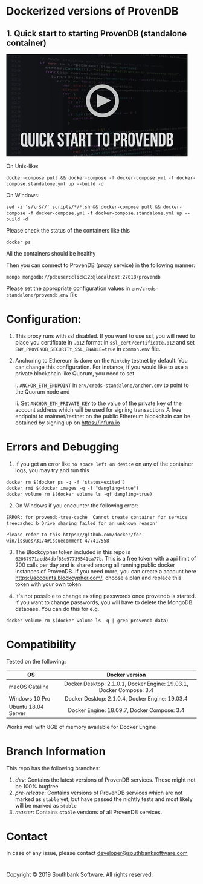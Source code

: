 # Dockerized versions of ProvenDB

## 1. Quick start to starting ProvenDB (standalone container)

[![](thumbnail.jpg)](https://youtu.be/7yGjJ9Bfb44)

On Unix-like:
```
docker-compose pull && docker-compose -f docker-compose.yml -f docker-compose.standalone.yml up --build -d
```
On Windows:
```
sed -i 's/\r$//' scripts/*/*.sh && docker-compose pull && docker-compose -f docker-compose.yml -f docker-compose.standalone.yml up --build -d
```
Please check the status of the containers like this
```
docker ps
```
All the containers should be healthy

Then you can connect to ProvenDB (proxy service) in the following manner:

```
mongo mongodb://pdbuser:click123@localhost:27018/provendb
```
Please set the appropriate configuration values in `env/creds-standalone/provendb.env` file

# Configuration: 
1. This proxy runs with ssl disabled. If you want to use ssl, you will need to place you certificate in `.p12` format in `ssl_cert/certificate.p12` and set `ENV_PROVENDB_SECURITY_SSL_ENABLE=true` in `common.env` file.
2. Anchoring to Ethereum is done on the `Rinkeby` testnet by default. You can change this configuration. 
For instance, if you would like to use a private blockchain like Quorum, you need to set 

    i. `ANCHOR_ETH_ENDPOINT` in `env/creds-standalone/anchor.env` to point to the Quorum node and 

    ii. Set `ANCHOR_ETH_PRIVATE_KEY` to the value of the private key of the account address which will be used for signing transactions
A free endpoint to mainnet/testnet on the public Ethereum blockchain can be obtained by signing up on https://infura.io

# Errors and Debugging

1. If you get an error like `no space left on device` on any of the container logs, you may try and run this
```
docker rm $(docker ps -q -f 'status=exited')
docker rmi $(docker images -q -f "dangling=true")
docker volume rm $(docker volume ls -qf dangling=true)
```

2. On Windows if you encounter the following error:
```
ERROR: for provendb-tree-cache  Cannot create container for service treecache: b'Drive sharing failed for an unknown reason'
```

    Please refer to this https://github.com/docker/for-win/issues/3174#issuecomment-477417558

3. The Blockcypher token included in this repo is `62067971acd84dbf83d97739541ca77b`. This is a free token with a api limit of 200 calls per day and is shared among all running public docker instances of ProvenDB. If you need more, you can create a account here https://accounts.blockcypher.com/, choose a plan and replace this token with your own token.

4. It's not possible to change existing passwords once provendb is started. If you want to change passwords, you will have to delete the MongoDB database.
You can do this for e.g.
```
docker volume rm $(docker volume ls -q | grep provendb-data)
```

# Compatibility

Tested on the following:

| OS        | Docker version           | 
| ------------- |:-------------:| 
| macOS Catalina     | Docker Desktop: 2.1.0.1, Docker Engine: 19.03.1, Docker Compose: 3.4| 
| Windows 10 Pro      | Docker Desktop: 2.1.0.4, Docker Engine: 19.03.4| 
| Ubuntu 18.04 Server | Docker Engine: 18.09.7, Docker Compose: 3.4| 

Works well with 8GB of memory available for Docker Engine

# Branch Information

This repo has the following branches:
1. *dev*: Contains the latest versions of ProvenDB services. These might not be 100% bugfree
2. *pre-release*: Contains versions of ProvenDB services which are not marked as `stable` yet, but have passed the nightly tests and most likely will be marked as `stable`
3. *master*: Contains `stable` versions of all ProvenDB services.

# Contact

In case of any issue, please contact developer@southbanksoftware.com

# 
Copyright © 2019 Southbank Software. All rights reserved.